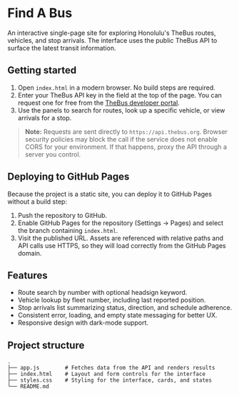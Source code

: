 # Find A Bus

An interactive single-page site for exploring Honolulu's TheBus routes, vehicles, and stop arrivals. The interface uses the public TheBus API to surface the latest transit information.

## Getting started

1. Open `index.html` in a modern browser. No build steps are required.
2. Enter your TheBus API key in the field at the top of the page. You can request one for free from the [TheBus developer portal](https://www.honolulutransit.org/).
3. Use the panels to search for routes, look up a specific vehicle, or view arrivals for a stop.

> **Note:** Requests are sent directly to `https://api.thebus.org`. Browser security policies may block the call if the service does not enable CORS for your environment. If that happens, proxy the API through a server you control.

## Deploying to GitHub Pages

Because the project is a static site, you can deploy it to GitHub Pages without a build step:

1. Push the repository to GitHub.
2. Enable GitHub Pages for the repository (Settings → Pages) and select the branch containing `index.html`.
3. Visit the published URL. Assets are referenced with relative paths and API calls use HTTPS, so they will load correctly from the GitHub Pages domain.

## Features

- Route search by number with optional headsign keyword.
- Vehicle lookup by fleet number, including last reported position.
- Stop arrivals list summarizing status, direction, and schedule adherence.
- Consistent error, loading, and empty state messaging for better UX.
- Responsive design with dark-mode support.

## Project structure

```
.
├── app.js        # Fetches data from the API and renders results
├── index.html    # Layout and form controls for the interface
├── styles.css    # Styling for the interface, cards, and states
└── README.md
```

